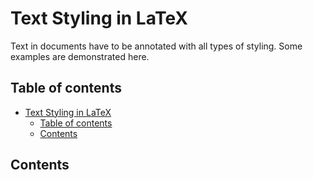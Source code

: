# Text Styling in LaTeX

Text in documents have to be annotated with all types of styling. Some examples are demonstrated here.

## Table of contents

- [Text Styling in LaTeX](#text-styling-in-latex)
    - [Table of contents](#table-of-contents)
    - [Contents](#contents)

## Contents
